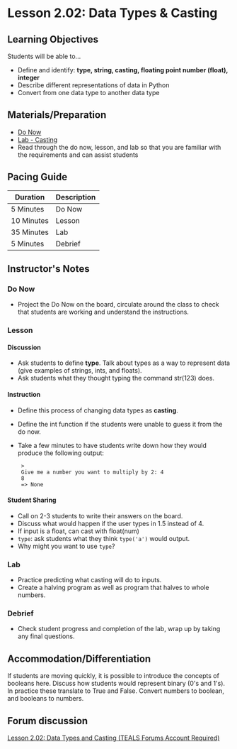 # Lesson 2.02: Data Types & Casting

## Learning Objectives
Students will be able to... 
* Define and identify: **type, string, casting, floating point number (float), integer**
* Describe different representations of data in Python 
* Convert from one data type to another data type

## Materials/Preparation
* [Do Now]
* [Lab - Casting]
* Read through the do now, lesson, and lab so that you are familiar with the requirements and can assist students

## Pacing Guide
| **Duration**   | **Description** |
| ---------- | ----------- |
| 5 Minutes  | Do Now      |
| 10 Minutes | Lesson      |
| 35 Minutes | Lab         |
| 5 Minutes | Debrief  |

## Instructor's Notes
### Do Now

* Project the Do Now on the board, circulate around the class to check that students are working and understand the instructions. 

### Lesson
#### Discussion
* Ask students to define **type**. Talk about types as a way to represent data (give examples of strings, ints, and floats).
* Ask students what they thought typing the command str(123) does. 
#### Instruction
* Define this process of changing data types as **casting**. 
* Define the int function if the students were unable to guess it from the do now.
* Take a few minutes to have students write down how they would produce the following output:

   ```
    > 
    Give me a number you want to multiply by 2: 4
    8
    => None
    ```

#### Student Sharing
* Call on 2-3 students to write their answers on the board. 
* Discuss what would happen if the user types in 1.5 instead of 4. 
* If input is a float, can cast with float(num)
* `type`: ask students what they think `type('a')` would output.  
* Why might you want to use `type`?

### Lab
* Practice predicting what casting will do to inputs. 
* Create a halving program as well as program that halves to whole numbers. 

### Debrief
* Check student progress and completion of the lab, wrap up by taking any final questions.


## Accommodation/Differentiation

If students are moving quickly, it is possible to introduce the concepts of booleans here. Discuss how students would represent binary (0's and 1's). In practice these translate to True and False. Convert numbers to boolean, and booleans to numbers.

## Forum discussion
[Lesson 2.02: Data Types and Casting (TEALS Forums Account Required)](https://forums.tealsk12.org/c/2nd-semester-unit-2/lesson-2-02-data-types-casting)
  

[Do Now]:do_now.md
[Lab - Casting]:lab.md

